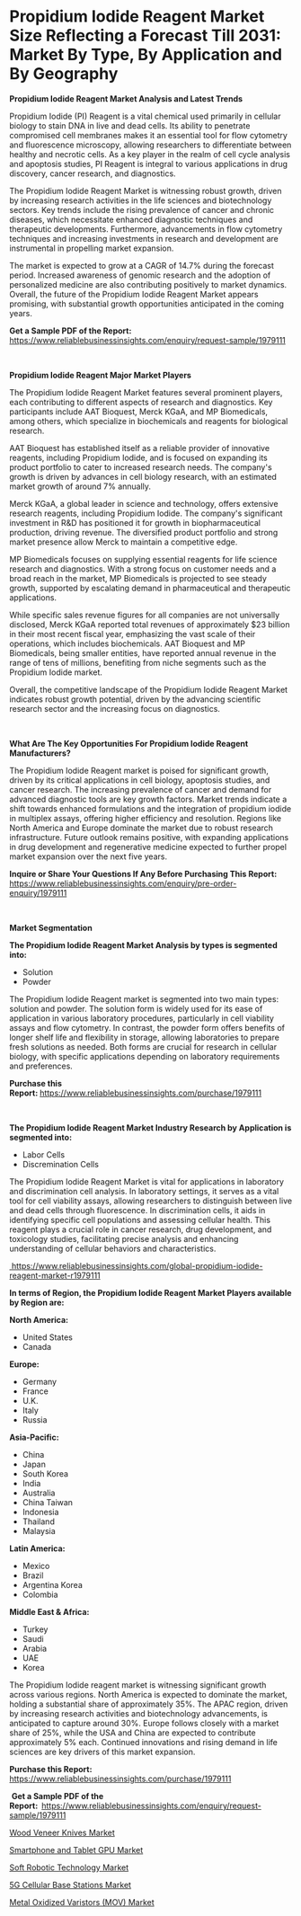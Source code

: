 <p><h1>Propidium Iodide Reagent Market Size Reflecting a Forecast Till 2031: Market By Type, By Application and By Geography</h1></p><p><strong>Propidium Iodide Reagent Market Analysis and Latest Trends</strong></p>
<p><p>Propidium Iodide (PI) Reagent is a vital chemical used primarily in cellular biology to stain DNA in live and dead cells. Its ability to penetrate compromised cell membranes makes it an essential tool for flow cytometry and fluorescence microscopy, allowing researchers to differentiate between healthy and necrotic cells. As a key player in the realm of cell cycle analysis and apoptosis studies, PI Reagent is integral to various applications in drug discovery, cancer research, and diagnostics.</p><p>The Propidium Iodide Reagent Market is witnessing robust growth, driven by increasing research activities in the life sciences and biotechnology sectors. Key trends include the rising prevalence of cancer and chronic diseases, which necessitate enhanced diagnostic techniques and therapeutic developments. Furthermore, advancements in flow cytometry techniques and increasing investments in research and development are instrumental in propelling market expansion.</p><p>The market is expected to grow at a CAGR of 14.7% during the forecast period. Increased awareness of genomic research and the adoption of personalized medicine are also contributing positively to market dynamics. Overall, the future of the Propidium Iodide Reagent Market appears promising, with substantial growth opportunities anticipated in the coming years.</p></p>
<p><strong>Get a Sample PDF of the Report:&nbsp;</strong> <a href="https://www.reliablebusinessinsights.com/enquiry/request-sample/1979111?utm_campaign=1588&utm_medium=2&utm_source=Github&utm_content=ia&utm_term=25102024&utm_id=propidium-iodide-reagent">https://www.reliablebusinessinsights.com/enquiry/request-sample/1979111</a></p>
<p>&nbsp;</p>
<p><strong>Propidium Iodide Reagent Major Market Players</strong></p>
<p><p>The Propidium Iodide Reagent Market features several prominent players, each contributing to different aspects of research and diagnostics. Key participants include AAT Bioquest, Merck KGaA, and MP Biomedicals, among others, which specialize in biochemicals and reagents for biological research.</p><p>AAT Bioquest has established itself as a reliable provider of innovative reagents, including Propidium Iodide, and is focused on expanding its product portfolio to cater to increased research needs. The company's growth is driven by advances in cell biology research, with an estimated market growth of around 7% annually.</p><p>Merck KGaA, a global leader in science and technology, offers extensive research reagents, including Propidium Iodide. The company's significant investment in R&D has positioned it for growth in biopharmaceutical production, driving revenue. The diversified product portfolio and strong market presence allow Merck to maintain a competitive edge.</p><p>MP Biomedicals focuses on supplying essential reagents for life science research and diagnostics. With a strong focus on customer needs and a broad reach in the market, MP Biomedicals is projected to see steady growth, supported by escalating demand in pharmaceutical and therapeutic applications.</p><p>While specific sales revenue figures for all companies are not universally disclosed, Merck KGaA reported total revenues of approximately $23 billion in their most recent fiscal year, emphasizing the vast scale of their operations, which includes biochemicals. AAT Bioquest and MP Biomedicals, being smaller entities, have reported annual revenue in the range of tens of millions, benefiting from niche segments such as the Propidium Iodide market.</p><p>Overall, the competitive landscape of the Propidium Iodide Reagent Market indicates robust growth potential, driven by the advancing scientific research sector and the increasing focus on diagnostics.</p></p>
<p>&nbsp;</p>
<p><strong>What Are The Key Opportunities For Propidium Iodide Reagent Manufacturers?</strong></p>
<p><p>The Propidium Iodide Reagent market is poised for significant growth, driven by its critical applications in cell biology, apoptosis studies, and cancer research. The increasing prevalence of cancer and demand for advanced diagnostic tools are key growth factors. Market trends indicate a shift towards enhanced formulations and the integration of propidium iodide in multiplex assays, offering higher efficiency and resolution. Regions like North America and Europe dominate the market due to robust research infrastructure. Future outlook remains positive, with expanding applications in drug development and regenerative medicine expected to further propel market expansion over the next five years.</p></p>
<p><strong>Inquire or Share Your Questions If Any Before Purchasing This Report:</strong> <a href="https://www.reliablebusinessinsights.com/enquiry/pre-order-enquiry/1979111?utm_campaign=1588&utm_medium=2&utm_source=Github&utm_content=ia&utm_term=25102024&utm_id=propidium-iodide-reagent">https://www.reliablebusinessinsights.com/enquiry/pre-order-enquiry/1979111</a></p>
<p>&nbsp;</p>
<p><strong>Market Segmentation</strong></p>
<p><strong>The Propidium Iodide Reagent Market Analysis by types is segmented into:</strong></p>
<p><ul><li>Solution</li><li>Powder</li></ul></p>
<p><p>The Propidium Iodide Reagent market is segmented into two main types: solution and powder. The solution form is widely used for its ease of application in various laboratory procedures, particularly in cell viability assays and flow cytometry. In contrast, the powder form offers benefits of longer shelf life and flexibility in storage, allowing laboratories to prepare fresh solutions as needed. Both forms are crucial for research in cellular biology, with specific applications depending on laboratory requirements and preferences.</p></p>
<p><strong>Purchase this Report:&nbsp;</strong><a href="https://www.reliablebusinessinsights.com/purchase/1979111?utm_campaign=1588&utm_medium=2&utm_source=Github&utm_content=ia&utm_term=25102024&utm_id=propidium-iodide-reagent">https://www.reliablebusinessinsights.com/purchase/1979111</a></p>
<p>&nbsp;</p>
<p><strong>The Propidium Iodide Reagent Market Industry Research by Application is segmented into:</strong></p>
<p><ul><li>Labor Cells</li><li>Discremination Cells</li></ul></p>
<p><p>The Propidium Iodide Reagent Market is vital for applications in laboratory and discrimination cell analysis. In laboratory settings, it serves as a vital tool for cell viability assays, allowing researchers to distinguish between live and dead cells through fluorescence. In discrimination cells, it aids in identifying specific cell populations and assessing cellular health. This reagent plays a crucial role in cancer research, drug development, and toxicology studies, facilitating precise analysis and enhancing understanding of cellular behaviors and characteristics.</p></p>
<p><a href="https://www.reliablebusinessinsights.com/global-propidium-iodide-reagent-market-r1979111?utm_campaign=1588&utm_medium=2&utm_source=Github&utm_content=ia&utm_term=25102024&utm_id=propidium-iodide-reagent">&nbsp;https://www.reliablebusinessinsights.com/global-propidium-iodide-reagent-market-r1979111</a></p>
<p><strong>In terms of Region, the Propidium Iodide Reagent Market Players available by Region are:</strong></p>
<p>
    <p> <strong> North America: </strong>
        <ul>
            <li>United States</li>
            <li>Canada</li>
        </ul>
        </p> 
    <p> <strong> Europe: </strong>
        <ul>
            <li>Germany</li>
            <li>France</li>
            <li>U.K.</li>
            <li>Italy</li>
            <li>Russia</li>
        </ul>
        </p> 
    <p> <strong> Asia-Pacific: </strong>
        <ul>
            <li>China</li>
            <li>Japan</li>
            <li>South Korea</li>
            <li>India</li>
            <li>Australia</li>
            <li>China Taiwan</li>
            <li>Indonesia</li>
            <li>Thailand</li>
            <li>Malaysia</li>
        </ul>
        </p> 
    <p> <strong> Latin America: </strong>
        <ul>
            <li>Mexico</li>
            <li>Brazil</li>
            <li>Argentina Korea</li>
            <li>Colombia</li>
        </ul>
        </p> 
    <p> <strong> Middle East & Africa: </strong>
        <ul>
            <li>Turkey</li>
            <li>Saudi</li>
            <li>Arabia</li>
            <li>UAE</li>
            <li>Korea</li>
        </ul>
    </p>
    </p>
<p><p>The Propidium Iodide reagent market is witnessing significant growth across various regions. North America is expected to dominate the market, holding a substantial share of approximately 35%. The APAC region, driven by increasing research activities and biotechnology advancements, is anticipated to capture around 30%. Europe follows closely with a market share of 25%, while the USA and China are expected to contribute approximately 5% each. Continued innovations and rising demand in life sciences are key drivers of this market expansion.</p></p>
<p><strong>Purchase this Report: </strong><a href="https://www.reliablebusinessinsights.com/purchase/1979111?utm_campaign=1588&utm_medium=2&utm_source=Github&utm_content=ia&utm_term=25102024&utm_id=propidium-iodide-reagent">https://www.reliablebusinessinsights.com/purchase/1979111</a></p>
<p>&nbsp;<strong>Get a Sample PDF of the Report:&nbsp;&nbsp;</strong><a href="https://www.reliablebusinessinsights.com/enquiry/request-sample/1979111?utm_campaign=1588&utm_medium=2&utm_source=Github&utm_content=ia&utm_term=25102024&utm_id=propidium-iodide-reagent">https://www.reliablebusinessinsights.com/enquiry/request-sample/1979111</a></p>
<p><strong></strong></p>
<p><p><a href="https://www.linkedin.com/pulse/wood-veneer-knives-market-size-share-growth-analysis-c1owc?utm_campaign=1588&utm_medium=2&utm_source=Github&utm_content=ia&utm_term=25102024&utm_id=propidium-iodide-reagent">Wood Veneer Knives Market</a></p><p><a href="https://www.linkedin.com/pulse/smartphone-tablet-gpu-market-growth-outlook-from-2024-2031-tg68c?utm_campaign=1588&utm_medium=2&utm_source=Github&utm_content=ia&utm_term=25102024&utm_id=propidium-iodide-reagent">Smartphone and Tablet GPU Market</a></p><p><a href="https://www.linkedin.com/pulse/soft-robotic-technology-market-research-report-exploring-size-mgtpc?utm_campaign=1588&utm_medium=2&utm_source=Github&utm_content=ia&utm_term=25102024&utm_id=propidium-iodide-reagent">Soft Robotic Technology Market</a></p><p><a href="https://www.linkedin.com/pulse/5g-cellular-base-stations-landscape-product-spectrum-market-qsuac?utm_campaign=1588&utm_medium=2&utm_source=Github&utm_content=ia&utm_term=25102024&utm_id=propidium-iodide-reagent">5G Cellular Base Stations Market</a></p><p><a href="https://www.linkedin.com/pulse/regulatory-landscape-its-influence-global-metal-oxidized-varistors-nnpwc?utm_campaign=1588&utm_medium=2&utm_source=Github&utm_content=ia&utm_term=25102024&utm_id=propidium-iodide-reagent">Metal Oxidized Varistors (MOV) Market</a></p></p>
